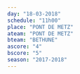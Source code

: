 ```yaml
---
day: "18-03-2018"
schedule: "11h00"
place: "PONT DE METZ"
ateam: "PONT DE METZ"
bteam: "BETHUNE"
ascore: "4"
bscore: "5"
season: "2017-2018"
---
```

